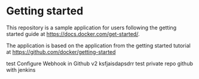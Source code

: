 # Getting started

This repository is a sample application for users following the getting started guide at https://docs.docker.com/get-started/.

The application is based on the application from the getting started tutorial at https://github.com/docker/getting-started


test Configure Webhook in Github
v2
ksfjaisdapsdrr
test private repo github with jenkins
